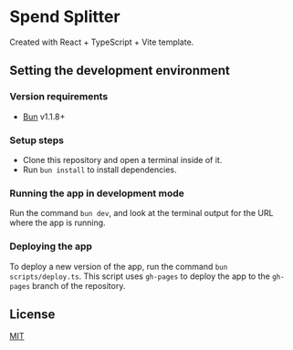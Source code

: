 # Spend Splitter

Created with React + TypeScript + Vite template.

## Setting the development environment

### Version requirements

-   [Bun](https://bun.sh) v1.1.8+

### Setup steps

-   Clone this repository and open a terminal inside of it.
-   Run `bun install` to install dependencies.

### Running the app in development mode

Run the command `bun dev`, and look at the terminal output for the URL where the app is running.

### Deploying the app

To deploy a new version of the app, run the command `bun scripts/deploy.ts`. This script uses `gh-pages` to deploy the app to the `gh-pages` branch of the repository.

## License

[MIT](https://choosealicense.com/licenses/mit/)
